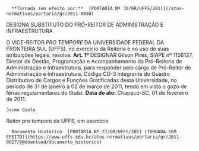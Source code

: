       **Tornada sem efeito por:**  [PORTARIA Nº 30/GR/UFFS/2011](/atos-normativos/portaria/gr/2011-0030) 

   DESIGNA SUBSTITUTO DO PRÓ-REITOR DE ADMINISTRAÇÃO E INFRAESTRUTURA  

 O VICE-REITOR *PRO TEMPORE*  DA UNIVERSIDADE FEDERAL DA FRONTEIRA SUL (UFFS), no exercício da Reitoria e no uso de suas atribuições legais, resolve:   **Art. 1º**  DESIGNAR Gilson Pires, SIAPE nº 1156127, Diretor de Gestão, Programação e Acompanhamento da Pró-Reitoria de Administração e Infraestrutura, para responder pelo cargo de Pró-Reitor de Administração e Infraestrutura, Código CD-3 integrante do Quadro Distributivo de Cargos e Funções Gratificadas desta Universidade, no período de 31 de janeiro a 02 de março de 2011, tendo em vista o gozo de férias regulamentares do titular.        **Data do ato:** Chapecó-SC, 01 de fevereiro de 2011.   
 

    Jaime Giolo    
 Reitor pro tempore da UFFS, em exercício 

      Documento Histórico  [PORTARIA Nº 27/GR/UFFS/2011 (TORNADA SEM EFEITO)](https://www.uffs.edu.br/atos-normativos/portaria/gr/2011-0027/@@download/documento_historico)     
      